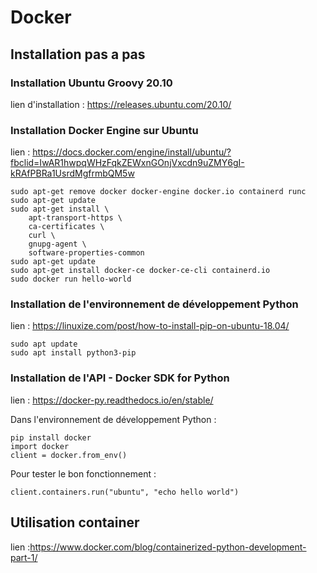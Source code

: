 
# Docker
## Installation pas a pas

### Installation Ubuntu Groovy 20.10

lien d'installation : https://releases.ubuntu.com/20.10/

### Installation Docker Engine sur Ubuntu

lien : https://docs.docker.com/engine/install/ubuntu/?fbclid=IwAR1hwpqWHzFqkZEWxnGOnjVxcdn9uZMY6gI-kRAfPBRa1UsrdMgfrmbQM5w

```
sudo apt-get remove docker docker-engine docker.io containerd runc
sudo apt-get update
sudo apt-get install \
    apt-transport-https \
    ca-certificates \
    curl \
    gnupg-agent \
    software-properties-common
sudo apt-get update
sudo apt-get install docker-ce docker-ce-cli containerd.io
sudo docker run hello-world
```

### Installation de l'environnement de développement Python

lien : https://linuxize.com/post/how-to-install-pip-on-ubuntu-18.04/

```
sudo apt update
sudo apt install python3-pip
```

### Installation de l'API - Docker SDK for Python

lien : https://docker-py.readthedocs.io/en/stable/

Dans l'environnement de développement Python :
```
pip install docker
import docker
client = docker.from_env()
```

Pour tester le bon fonctionnement : 
```
client.containers.run("ubuntu", "echo hello world")
```
## Utilisation container

lien :https://www.docker.com/blog/containerized-python-development-part-1/
